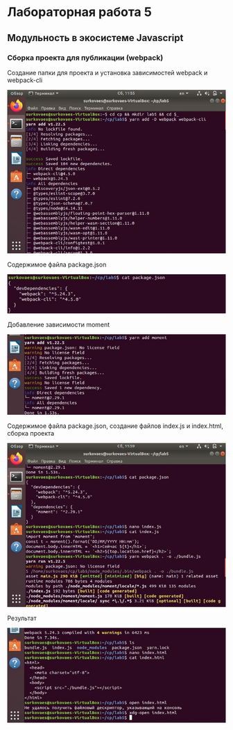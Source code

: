 # Лабораторная работа 5
## Модульность в экосистеме Javascript
### Сборка проекта для публикации (webpack)

Создание папки для проекта и установка зависимостей webpack и webpack-cli

![1](https://github.com/surkovaes/computer-practice/blob/main/lab5/images/1.JPG)

Содержимое файла package.json

![2](https://github.com/surkovaes/computer-practice/blob/main/lab5/images/2.JPG)

Добавление зависимости moment

![3](https://github.com/surkovaes/computer-practice/blob/main/lab5/images/3.JPG)

Содержимое файла package.json, создание файлов index.js и index.html, сборка проекта

![4](https://github.com/surkovaes/computer-practice/blob/main/lab5/images/4.JPG)

Результат

![5](https://github.com/surkovaes/computer-practice/blob/main/lab5/images/5.JPG)
